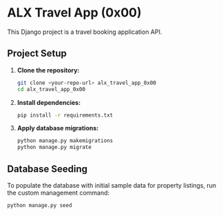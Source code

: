 # ALX Travel App (0x00)

This Django project is a travel booking application API.

## Project Setup

1.  **Clone the repository:**
    ```bash
    git clone <your-repo-url> alx_travel_app_0x00
    cd alx_travel_app_0x00
    ```

2.  **Install dependencies:**
    ```bash
    pip install -r requirements.txt
    ```

3.  **Apply database migrations:**
    ```bash
    python manage.py makemigrations
    python manage.py migrate
    ```

## Database Seeding

To populate the database with initial sample data for property listings, run the custom management command:

```bash
python manage.py seed